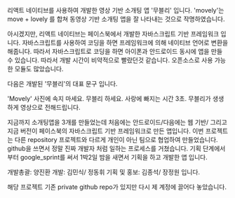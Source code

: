 ﻿리액트 네이티브를 사용하여 개발한 
영상 기반 소개팅 앱 '무블리' 입니다.
'movely'는 move + lovely 를 합쳐 동영상 기반 소개팅 앱을 잘 나타내는 것으로 작명하였습니다.

아시겠지만, 리액트 네이티브는 페이스북에서 개발한 자바스크립트 기반 프레임워크 입니다.
자바스크립트를 사용하여 코딩을 하면 프레임워크에 의해 네이티브 언어로 변환을 해줍니다.
따라서 자바스크립트로 코딩을 하면 아이폰과 안드로이드 동시에 앱을 만들 수 있습니다.
따라서 개발 시간이 비약적으로 빨랐던것 같습니다.
오픈소스로 사용 가능한 모듈도 많았습니다.

다음은 개발된 '무블리'의 대표 문구 입니다.

'Movely'
사진에 속지 마세요.
무블리 하세요.
사랑에 빠지는 시간 3초.
무블리가 생생하게 영상으로 전해드립니다.

지금까지 소개팅앱을 3개를 만들었는데 처음에는 안드로이드/다음에는 웹 기반/ 
그리고 지금 버전이 페이스북의 자바스크립트 기반 프레임워크로 만든 앱입니다.
 이번 프로젝트는 다른 repository 프로젝트와 다르게 개인이 아닌 팀으로 협업하여 만들었습니다.
github을 쓰면서 정말 진짜 개발자 처럼 일하는 프로세스를 거쳤습니다.
기획 단계에서부터 google_sprint를 써서 1박2일 밤을 새면서 기획을 하고 개발한 앱 입니다.

개발총괄: 양진환
개발: 김민식/ 정동휘
기획 및 홍보: 김종석/ 장정원 입니다.

해당 프로젝트 기존 private github repo가 있지만 다시 제 계정에 끌어다 놓았습니다. 

